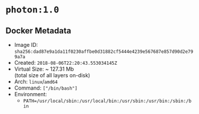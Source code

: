 # `photon:1.0`

## Docker Metadata

- Image ID: `sha256:dad87e9a1da11f0230affbe0d31882cf5444e4239e567687e857d90d2e799a7a`
- Created: `2018-08-06T22:20:43.553034145Z`
- Virtual Size: ~ 127.31 Mb  
  (total size of all layers on-disk)
- Arch: `linux`/`amd64`
- Command: `["/bin/bash"]`
- Environment:
  - `PATH=/usr/local/sbin:/usr/local/bin:/usr/sbin:/usr/bin:/sbin:/bin`
